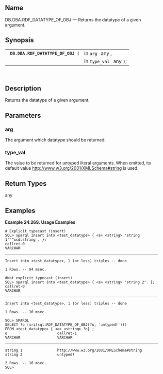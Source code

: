 <div>

<div>

</div>

<div>

## Name

DB.DBA.RDF_DATATYPE_OF_OBJ — Returns the datatype of a given argument.

</div>

<div>

## Synopsis

<div>

|                                         |                         |
|-----------------------------------------|-------------------------|
| ` `**`DB.DBA.RDF_DATATYPE_OF_OBJ`**` (` | in `arg ` any ,         |
|                                         | in `type_val ` any `)`; |

<div>

 

</div>

</div>

</div>

<div>

## Description

Returns the datatype of a given argument.

</div>

<div>

## Parameters

<div>

### arg

The argument which datatype should be returned.

</div>

<div>

### type_val

The value to be returned for untyped literal arguments. When omitted,
its default value http://www.w3.org/2001/XMLSchema#string is used.

</div>

</div>

<div>

## Return Types

any

</div>

<div>

## Examples

<div>

**Example 24.269. Usage Examples**

<div>

``` programlisting
# Explicit typecast (insert)
SQL> sparql insert into <test_datatype> { <a> <string> "string 1"^^xsd:string . };
callret-0
VARCHAR
_______________________________________________________________________________

Insert into <test_datatype>, 1 (or less) triples -- done

1 Rows. -- 94 msec.

#Not explicit typecast (insert)
SQL> sparql insert into <test_datatype> { <a> <string> "string 2". };
callret-0
VARCHAR
_______________________________________________________________________________

Insert into <test_datatype>, 1 (or less) triples -- done

1 Rows. -- 16 msec.

SQL> SPARQL
SELECT ?o (iri(sql:RDF_DATATYPE_OF_OBJ(?o, 'untyped!')))
FROM <test_datatype> { <a> <string> ?o} ;
o                       callret-1
VARCHAR                 VARCHAR
_______________________________________________________________________________

string 1                http://www.w3.org/2001/XMLSchema#string
string 2                untyped!

2 Rows. -- 16 msec.
SQL>
```

</div>

</div>

  

</div>

</div>
